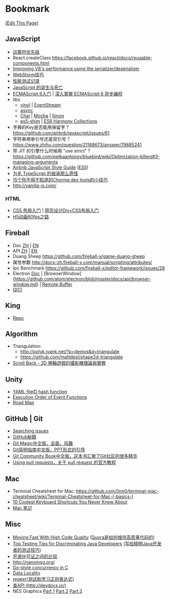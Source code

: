 # Bookmark
[(Edit This Page)](https://github.com/jareguo/bookmark/edit/master/README.md)

## JavaScript
- [运算符优先级](https://developer.mozilla.org/zh-CN/docs/Web/JavaScript/Reference/Operators/Operator_Precedence)
- React.createClass https://facebook.github.io/react/docs/reusable-components.html
- [Improving V8's performance using the serializer/deserializer](http://www.hashseed.net/2015/03/improving-v8s-performance-using.html)
- [WebStorm技巧](https://github.com/jareguo/web-storm-tips)
- [性能测试记录](https://gist.github.com/jareguo/5b3096ab6b8eff9bade5)
- [JavaScript 的诞生与死亡](http://v.youku.com/v_show/id_XODAzOTY1MTM2.html?from=s1.8-1-1.2)
- [ECMAScript 6入门](http://es6.ruanyifeng.com) | [深入掌握 ECMAScript 6 异步编程](http://www.ruanyifeng.com/blog/2015/04/generator.html)
- libs
    - [vinyl](https://github.com/wearefractal/vinyl) | [EventStream](https://github.com/dominictarr/event-stream)
    - [async](https://github.com/caolan/async)
    - [Chai](http://chaijs.com/api/bdd) | [Mocha](http://mochajs.org/#usage) | [Sinon](http://sinonjs.org/docs)
    - [es5-shim](https://facebook.github.io/react/docs/working-with-the-browser.html#polyfills-needed-to-support-older-browsers) | [ES6 Harmony Collections](https://github.com/WebReflection/es6-collections)
- 字典的Key是否能用保留字？ https://github.com/airbnb/javascript/issues/61
- 字符串用单引号还是双引号？ https://www.zhihu.com/question/21168673/answer/79885241
- 带 JIT 的引擎什么时候用 "use strict" ?  https://github.com/petkaantonov/bluebird/wiki/Optimization-killers#3-managing-arguments
- [Airbnb JavaScript Style Guide](https://github.com/airbnb/javascript) ([ES5](https://github.com/airbnb/javascript/tree/master/es5))
- [为毛 TypeScript 的继承那么奇怪](http://blog.brillskills.com/2013/09/javascript-subclassing-using-object-create/)
- [15个你不得不知道的Chorme dev tools的小技巧](http://www.w3cplus.com/tools/15-must-know-chrome-devtools-tips-tricks.html)
- http://vanilla-js.com/

### HTML
- [CSS 布局入门](http://zh.learnlayout.com/) | [网页设计Div+CSS布局入门](http://keleyi.com/a/bjac/6b6qdgva.htm)
- [H5动画60fps之路](http://card.weibo.com/article/h5/s#cid=1001603865643593165786&from=1053093010&wm=3333_2001&ip=120.42.91.191) 

## Fireball
- Doc [ZH](http://docs-zh.fireball-x.com/) | [EN](http://docs.fireball-x.com/)
- API [ZH](http://docs-zh.fireball-x.com/api/) | [EN](http://docs.fireball-x.com/api/)
- Duang Sheep https://github.com/fireball-x/game-duang-sheep
- 属性参数 http://docs-zh.fireball-x.com/manual/scripting/attributes/
- Ipc Benchmark https://github.com/fireball-x/editor-framework/issues/28
- Electron [Doc](https://github.com/atom/electron/tree/master/docs) | [BrowserWindow] (https://github.com/atom/electron/blob/master/docs/api/browser-window.md) | [Remote Buffer](https://github.com/atom/electron/blob/master/docs/api/remote.md#remote-buffer)
- [QICI](http://docs.zuoyouxi.com/manual/)

## King
- [Repo](https://gitcafe.com/Firebox-Duomax/King) 

## Algorithm
- Triangulation:
    - http://polyk.ivank.net/?p=demos&d=triangulate  
    - https://github.com/mattdesl/shape2d-triangulate
- [Scroll Back - 2D 捲軸遊戲的攝影機理論與實務](https://igdshare.org/content/gdc2015-2d-scrolling-itay-keren)

## Unity
- [YAML fileID hash function](http://forum.unity3d.com/threads/yaml-fileid-hash-function-for-dll-scripts.252075/#post-1695479)
- [Execution Order of Event Functions](http://docs.unity3d.com/Manual/ExecutionOrder.html)
- [Road Map](http://unity3d.com/unity/roadmap)

## GitHub | Git
- [Searching issues](https://help.github.com/articles/searching-issues/)
- [GitHub秘籍](https://github.com/tiimgreen/github-cheat-sheet/blob/master/README.zh-cn.md)
- [Git Magic中文版，全面，风趣](http://www-cs-students.stanford.edu/~blynn/gitmagic/intl/zh_cn/index.html)
- [Git简明指南中文版，PPT形式的引导](http://rogerdudler.github.io/git-guide/index.zh.html)
- [Git Community Book中文版，这本书汇聚了Git社区的很多精华](http://gitbook.liuhui998.com/index.html)
- [Using pull requests，关于 pull request 的官方教程](https://help.github.com/articles/using-pull-requests/)

## Mac
- Terminal Cheatsheet for Mac: https://github.com/0nn0/terminal-mac-cheatsheet/wiki/Terminal-Cheatsheet-for-Mac-(-basics-)
- [10 Coolest Keyboard Shortcuts You Never Knew About](http://www.maclife.com/article/features/10_coolest_keyboard_shortcuts_you_never_knew_about)
- [Mac 笔记](https://gist.github.com/jareguo/7bce627a82a8fba51b48)

## Misc
- [Moving Fast With High Code Quality](http://engineering.quora.com/Moving-Fast-With-High-Code-Quality) ([Quora是如何维持高质量代码的](http://www.jointforce.com/jfperiodical/article/942))
- [Top Testing Tips for Discriminating Java Developers](http://zeroturnaround.com/rebellabs/top-testing-tips-for-discriminating-java-developers/) ([写给精明Java开发者的测试技巧](http://www.importnew.com/16392.html))
- [开源许可证之间的比较](https://cloud.githubusercontent.com/assets/1503156/10157717/17482b9a-66bf-11e5-9799-a62063d527c0.png)
- http://nanomsg.org/
- [Go-style concurrency in C](http://libmill.org/)
- [Data Locality](http://gameprogrammingpatterns.com/data-locality.html)
- [regexr(测试和学习正则表达式)](http://www.regexr.com/)
- [查API (http://devdocs.io/)](http://devdocs.io/)
- NES Graphics [Part 1](http://www.dustmop.io/blog/2015/04/28/nes-graphics-part-1/) [Part 2](http://www.dustmop.io/blog/2015/06/08/nes-graphics-part-2/) [Part 3](http://www.dustmop.io/blog/2015/12/18/nes-graphics-part-3/)
